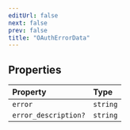```yaml
---
editUrl: false
next: false
prev: false
title: "OAuthErrorData"
---
```


## Properties

| Property | Type |
| :------ | :------ |
| `error` | `string` |
| `error_description?` | `string` |
